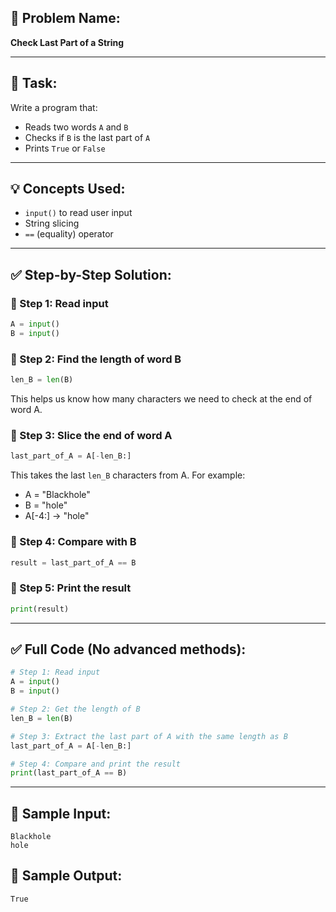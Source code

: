 ## 🧩 **Problem Name:**

**Check Last Part of a String**

---

## 📝 **Task:**

Write a program that:

- Reads two words `A` and `B`
- Checks if `B` is the last part of `A`
- Prints `True` or `False`

---

## 💡 **Concepts Used:**

- `input()` to read user input
- String slicing
- `==` (equality) operator

---

## ✅ Step-by-Step Solution:

### 📌 Step 1: Read input

```python
A = input()
B = input()
```

### 📌 Step 2: Find the length of word B

```python
len_B = len(B)
```

This helps us know how many characters we need to check at the end of word A.

### 📌 Step 3: Slice the end of word A

```python
last_part_of_A = A[-len_B:]
```

This takes the last `len_B` characters from A.
For example:

- A = "Blackhole"
- B = "hole"
- A\[-4:] → "hole"

### 📌 Step 4: Compare with B

```python
result = last_part_of_A == B
```

### 📌 Step 5: Print the result

```python
print(result)
```

---

## ✅ Full Code (No advanced methods):

```python
# Step 1: Read input
A = input()
B = input()

# Step 2: Get the length of B
len_B = len(B)

# Step 3: Extract the last part of A with the same length as B
last_part_of_A = A[-len_B:]

# Step 4: Compare and print the result
print(last_part_of_A == B)
```

---

## 🧪 Sample Input:

```
Blackhole
hole
```

## 🎯 Sample Output:

```
True
```
